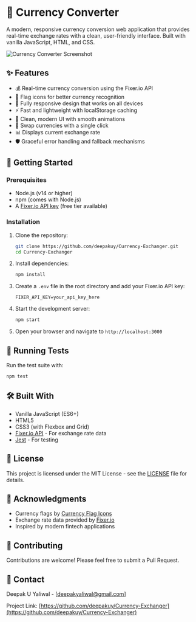 # 💱 Currency Converter

A modern, responsive currency conversion web application that provides real-time exchange rates with a clean, user-friendly interface. Built with vanilla JavaScript, HTML, and CSS.

![Currency Converter Screenshot](screenshot.png)

## ✨ Features

- 💰 Real-time currency conversion using the Fixer.io API
- 🏁 Flag icons for better currency recognition
- 📱 Fully responsive design that works on all devices
- ⚡ Fast and lightweight with localStorage caching
- 🎨 Clean, modern UI with smooth animations
- 🔄 Swap currencies with a single click
- 📊 Displays current exchange rate
- 🛡️ Graceful error handling and fallback mechanisms

## 🚀 Getting Started

### Prerequisites

- Node.js (v14 or higher)
- npm (comes with Node.js)
- A [Fixer.io API key](https://fixer.io/) (free tier available)

### Installation

1. Clone the repository:
   ```bash
   git clone https://github.com/deepakuy/Currency-Exchanger.git
   cd Currency-Exchanger
   ```

2. Install dependencies:
   ```bash
   npm install
   ```

3. Create a `.env` file in the root directory and add your Fixer.io API key:
   ```
   FIXER_API_KEY=your_api_key_here
   ```

4. Start the development server:
   ```bash
   npm start
   ```

5. Open your browser and navigate to `http://localhost:3000`

## 🧪 Running Tests

Run the test suite with:

```bash
npm test
```

## 🛠️ Built With

- Vanilla JavaScript (ES6+)
- HTML5
- CSS3 (with Flexbox and Grid)
- [Fixer.io API](https://fixer.io/) - For exchange rate data
- [Jest](https://jestjs.io/) - For testing

## 📝 License

This project is licensed under the MIT License - see the [LICENSE](LICENSE) file for details.

## 🙏 Acknowledgments

- Currency flags by [Currency Flag Icons](https://github.com/transferwise/currency-flags)
- Exchange rate data provided by [Fixer.io](https://fixer.io/)
- Inspired by modern fintech applications

## 🤝 Contributing

Contributions are welcome! Please feel free to submit a Pull Request.

## 📧 Contact

Deepak U Yaliwal - [deepakyaliwal@gmail.com]

Project Link: [https://github.com/deepakuy/Currency-Exchanger](https://github.com/deepakuy/Currency-Exchanger)
